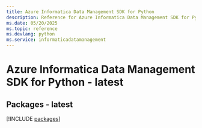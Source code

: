 ```yaml
---
title: Azure Informatica Data Management SDK for Python
description: Reference for Azure Informatica Data Management SDK for Python
ms.date: 05/20/2025
ms.topic: reference
ms.devlang: python
ms.service: informaticadatamanagement
---
```

# Azure Informatica Data Management SDK for Python - latest
## Packages - latest
[!INCLUDE [packages](informatica-data-management-index.md)]